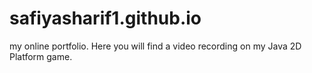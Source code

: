 # safiyasharif1.github.io
my online portfolio. 
Here you will find a video recording on my Java 2D Platform game.

